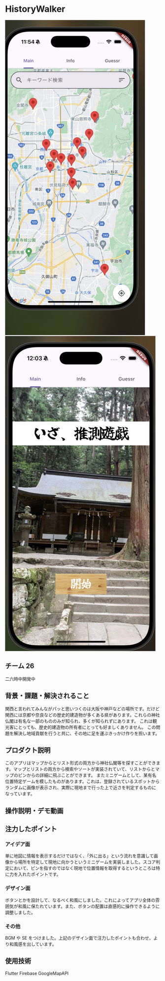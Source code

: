 # HistoryWalker

<!-- プロダクト名に変更してください -->

![HistoryWalker](./readme_src/2025-02-24_11.54.59.png)
![HistoryWalker](./readme_src/2025-02-24_12.03.05.png)

<!-- プロダクト名・イメージ画像を差し変えてください -->

## チーム 26

二六時中開発中

<!-- チームIDとチーム名を入力してください -->

## 背景・課題・解決されること

関西と言われてみんながパッと思いつくのは大阪や神戸などの場所です。だけど関西には京都や奈良などの歴史的建造物が多くある県があります。これらの神社仏閣は有名な一部のもののみが知られ、多くが知られずにあります。
これは観光客にとっても、歴史的建造物の所有者にとっても好ましくありません。
この問題を解決し地域貢献を行うと共に、その地に足を運ぶきっかけ作りを担います。

<!-- テーマ「関西をいい感じに」に対して、考案するプロダクトがどういった(Why)背景から思いついたのか、どのよう(What)な課題があり、どのよう(How)に解決するのかを入力してください -->

## プロダクト説明

このアプリはマップからとリスト形式の両方から神社仏閣等を探すことができます。マップとリストの両方から検索やソートが実装されていて、リストからとマップのピンからの詳細に飛ぶことができます。
またミニゲームとして、某有名位置特定ゲームを模したものがあります。これは、登録されているスポットからランダムに画像が表示され、実際に現地まで行った上で近さを判定するものになっています。

<!-- 開発したプロダクトの説明を入力してください -->

## 操作説明・デモ動画



<!-- 開発したプロダクトの操作説明について入力してください。また、操作説明デモ動画があれば、埋め込みやリンクを記載してください -->

## 注力したポイント

<!-- 開発したプロダクトの中で、特に注力して作成した箇所・ポイントについて入力してください -->

### アイデア面

単に地図に情報を表示するだけではなく、「外に出る」という流れを意識して画像から場所を特定して現地に向かうというミニゲームを実装しました。スコア判定において、ピンを指すのではなく現地で位置情報を取得するというところは特に力を入れたポイントです。

### デザイン面

ボタンとかを設計して、なるべく和風にしました。これによってアプリ全体の雰囲気が和風に保たれています。また、ボタンの配置は直感的に操作できるように調整しました。

### その他

BGM や SE をつけました。上記のデザイン面で注力したポイントも合わせ、より和風感を出しています。

## 使用技術

Flutter
Firebase
GoogleMapAPI

<!-- 使用技術を入力してください -->

<!--
markdownの記法はこちらを参照してください！
https://docs.github.com/ja/get-started/writing-on-github/getting-started-with-writing-and-formatting-on-github/basic-writing-and-formatting-syntax
-->
